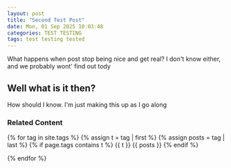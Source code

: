 ```yaml
---
layout: post
title: "Second Test Post"
date: Mon, 01 Sep 2025 10:03:48
categories: TEST TESTING
tags: test testing tested
---
```


What happens when post stop being nice and get real?
I don't know either, and we probably wont' find out tody

## Well what is it then?
How should I know.  I'm just making this up as I go along

### Related Content

{% for tag in site.tags %}
{% assign t = tag | first %}
{% assign posts = tag | last %}
{% if page.tags contains t %}
{{ t }}
{{ posts }}
{% endif %}


{% endfor %}

